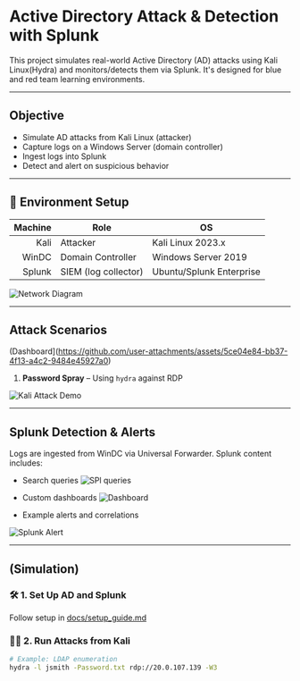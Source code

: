 # Active Directory Attack & Detection with Splunk

This project simulates real-world Active Directory (AD) attacks using Kali Linux(Hydra) and monitors/detects them via Splunk. It's designed for blue and red team learning environments.

---

## Objective

- Simulate AD attacks from Kali Linux (attacker)
- Capture logs on a Windows Server (domain controller)
- Ingest logs into Splunk
- Detect and alert on suspicious behavior

---

## 🧱 Environment Setup

| Machine | Role                | OS                |
|--------:|---------------------|-------------------|
| Kali    | Attacker            | Kali Linux 2023.x |
| WinDC   | Domain Controller   | Windows Server 2019 |
| Splunk  | SIEM (log collector) | Ubuntu/Splunk Enterprise |

![Network Diagram](images/network_diagram.png)

---

## Attack Scenarios

(Dashboard](https://github.com/user-attachments/assets/5ce04e84-bb37-4f13-a4c2-9484e45927a0)

1. **Password Spray** – Using `hydra` against RDP



![Kali Attack Demo](images/kali_attack_demo.gif)

---

## Splunk Detection & Alerts

Logs are ingested from WinDC via Universal Forwarder. Splunk content includes:

- Search queries ![SPl queries](https://github.com/user-attachments/assets/fa9bd99b-4bc0-4cb8-9051-2ec9d0343c1f)

- Custom dashboards ![Dashboard](https://github.com/user-attachments/assets/e1bd2101-7ba7-41a1-a2f0-14cbb5e8d594)

- Example alerts and correlations

![Splunk Alert](images/splunk_alert.png)

---

## (Simulation)

### 🛠️ 1. Set Up AD and Splunk
Follow setup in [docs/setup_guide.md](docs/setup_guide.md)

### 🧑‍💻 2. Run Attacks from Kali
```bash
# Example: LDAP enumeration
hydra -l jsmith -Password.txt rdp://20.0.107.139 -W3

